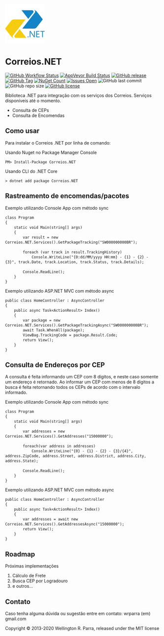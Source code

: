 ![Correios.NET](./src/Correios.NET/icon.png)

# Correios.NET

[![GitHub Workflow Status](https://img.shields.io/github/workflow/status/wrparra/Correios.NET/.NET%20Core?logo=github&style=flat-square)](https://github.com/wrparra/Correios.NET/actions)
[![AppVeyor Build Status](https://img.shields.io/appveyor/build/wrparra/correios-net?logo=appveyor&style=flat-square)](https://ci.appveyor.com/project/wrparra/correios-net)
[![GitHub release](https://img.shields.io/github/v/release/wrparra/Correios.NET?logo=github&style=flat-square)](https://github.com/wrparra/Correios.NET/releases)
[![GitHub Tag](https://img.shields.io/github/tag/wrparra/Correios.NET.svg?logo=github&style=flat-square)](https://github.com/wrparra/Correios.NET/tags)
[![NuGet Count](https://img.shields.io/nuget/dt/Correios.NET.svg?logo=nuget&style=flat-square)](https://www.nuget.org/packages/Correios.NET/)
[![Issues Open](https://img.shields.io/github/issues/wrparra/Correios.NET.svg?logo=github&style=flat-square)](https://github.com/wrparra/Correios.NET/issues)
![GitHub last commit](https://img.shields.io/github/last-commit/wrparra/Correios.NET?style=flat-square)
![GitHub repo size](https://img.shields.io/github/repo-size/wrparra/Correios.NET?style=flat-square)
[![GitHub license](https://img.shields.io/github/license/wrparra/Correios.NET?style=flat-square)](https://github.com/wrparra/Correios.NET/blob/master/LICENSE.txt)

Biblioteca .NET para integração com os serviços dos Correios.
Serviços disponíveis até o momento.

- Consulta de CEPs
- Consulta de Encomendas

## Como usar

Para instalar o Correios .NET por linha de comando:

Usando Nuget no Package Manager Console

    PM> Install-Package Correios.NET

Usando CLI do .NET Core

    > dotnet add package Correios.NET

## Rastreamento de encomendas/pacotes

Exemplo utilizando Console App com método sync

    class Program
    {
        static void Main(string[] args)
        {
            var result = new Correios.NET.Services().GetPackageTracking("SW000000000BR");

            foreach (var track in result.TrackingHistory)
                Console.WriteLine("{0:dd/MM/yyyy HH:mm} - {1} - {2} - {3}", track.Date, track.Location, track.Status, track.Details);

            Console.ReadLine();
        }
    }

Exemplo utilizando ASP.NET MVC com método async

    public class HomeController : AsyncController
    {
        public async Task<ActionResult> Index()
        {
            var package = new Correios.NET.Services().GetPackageTrackingAsync("SW000000000BR");
            await Task.WhenAll(package);
            ViewBag.TrackingCode = package.Result.Code;
            return View();
        }
    }

## Consulta de Endereços por CEP

A consulta é feita informando um CEP com 8 dígitos, e neste caso somente um endereço é retornado.
Ao informar um CEP com menos de 8 dígitos a busca é feita retornando todos os CEPs de acordo com o intervalo informado.

Exemplo utilizando Console App com método sync

    class Program
    {
        static void Main(string[] args)
        {
            var addresses = new Correios.NET.Services().GetAddresses("15000000");

            foreach(var address in addresses)
                Console.WriteLine("{0} - {1} - {2} - {3}/{4}", address.ZipCode, address.Street, address.District, address.City, address.State);

            Console.ReadLine();
        }
    }

Exemplo utilizando ASP.NET MVC com método async

    public class HomeController : AsyncController
    {
        public async Task<ActionResult> Index()
        {
            var addresses = await new Correios.NET.Services().GetAddressesAsync("15000000");
            return View();
        }
    }

## Roadmap

Próximas implementações

1. Cálculo de Frete
2. Busca CEP por Logradouro
3. e outros...

## Contato

Caso tenha alguma dúvida ou sugestão entre em contato: wrparra (em) gmail.com

Copyright © 2013-2020 Wellington R. Parra, released under the MIT license
